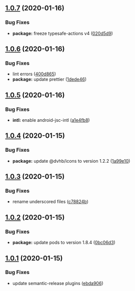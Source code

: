 ## [1.0.7](https://github.com/dvhb/react-native-template-dvhb/compare/v1.0.6...v1.0.7) (2020-01-16)


### Bug Fixes

* **package:** freeze typesafe-actions v4 ([020d5d9](https://github.com/dvhb/react-native-template-dvhb/commit/020d5d971dd5200d0c1081d96285ba4cbdfcc7a1))

## [1.0.6](https://github.com/dvhb/react-native-template-dvhb/compare/v1.0.5...v1.0.6) (2020-01-16)


### Bug Fixes

* lint errors ([400d865](https://github.com/dvhb/react-native-template-dvhb/commit/400d86560917bbeca5962e523e73e8e3261f98da))
* **package:** update prettier ([1dede46](https://github.com/dvhb/react-native-template-dvhb/commit/1dede466a1740f61412f81ad0d183632d8e284c1))

## [1.0.5](https://github.com/dvhb/react-native-template-dvhb/compare/v1.0.4...v1.0.5) (2020-01-16)


### Bug Fixes

* **intl:** enable android-jsc-intl ([a1e4fb8](https://github.com/dvhb/react-native-template-dvhb/commit/a1e4fb8434a88f74415d1bc5d7bd6bb3cad8fce5))

## [1.0.4](https://github.com/dvhb/react-native-template-dvhb/compare/v1.0.3...v1.0.4) (2020-01-15)


### Bug Fixes

* **package:** update @dvhb/icons to version 1.2.2 ([1a99e10](https://github.com/dvhb/react-native-template-dvhb/commit/1a99e10e6f7a361755c1624554d7978c4e62ef13))

## [1.0.3](https://github.com/dvhb/react-native-template-dvhb/compare/v1.0.2...v1.0.3) (2020-01-15)


### Bug Fixes

* rename underscored files ([c78824b](https://github.com/dvhb/react-native-template-dvhb/commit/c78824b73350951d6a6c83b9da16fd255aa6b09f))

## [1.0.2](https://github.com/dvhb/react-native-template-dvhb/compare/v1.0.1...v1.0.2) (2020-01-15)


### Bug Fixes

* **package:** update pods to version 1.8.4 ([0bc06d3](https://github.com/dvhb/react-native-template-dvhb/commit/0bc06d30add1ca3741b4f07c97d27bac4cffa4b0))

## [1.0.1](https://github.com/dvhb/react-native-template-dvhb/compare/v1.0.0...v1.0.1) (2020-01-15)


### Bug Fixes

* update semantic-release plugins ([ebda906](https://github.com/dvhb/react-native-template-dvhb/commit/ebda906d0896adcf0cd09c961628114f4ad0e919))
